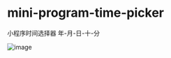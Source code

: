 # mini-program-time-picker
小程序时间选择器 年-月-日-十-分

![image](https://user-images.githubusercontent.com/29513038/117409860-40849600-af44-11eb-9959-d96f7536921e.png)
